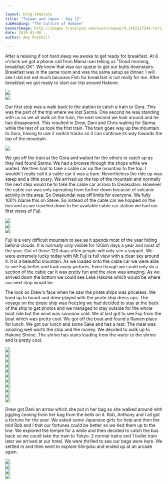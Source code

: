 ```yaml
---

layout: blog-template
title: "Taiwan and Japan - Day 12"
subHeading: "The Culture of Hakone"
bannerImage: http://images.travelpod.com/users/amynp/9.1452127244.tori-gate.jpg
date: 2016-01-08
author: Amy Parkhill

---
```

After a relaxing if not hard sleep we awoke to get ready for breakfast. At 8 o'clock we got a phone call from Mama-san telling us "Good morning, breakfast OK". We knew that was our queue to get our butts downstairs. Breakfast was in the same room and was the same setup as dinner. I will see I did not eat much because Fish for breakfast is not really for me. After breakfast we got ready to start our trip around Hakone.

<div class="center-image"><img src="http://images.travelpod.com/users/amynp/9.1452304009.breakfast.jpg" /></div>
<div class="center-image"><img src="http://images.travelpod.com/users/amynp/9.1452304009.hotel-senkei.jpg" /></div>


Our first stop was a walk back to the station to catch a train to Gora. This was the part of the trip where we lost Sarma. One second he was standing with us so we all walk on the train, the next second we look around and he has dissapeared. This resulted in Drew, Dani and Chris waiting for Sarma while the rest of us took the first train. The train goes way up the mountain to Gora, having to use 2 switch tracks so it can continue its way towards the top of the mountain. 

<div class="center-image"><img src="http://images.travelpod.com/users/amynp/9.1452304009.the-cable-car.jpg" /></div>


We got off the train at the Gora and waited for the others to catch up as they had found Sarma. We had a browse through the shops while we waited. We then had to take a cable car up the mountain to the top. I wouldn't really call it a cable car it was a tram. Nevertheless the ride up was steep and a little scary. We arrived up the top of the mountain and normally the next step would be to take the cable car across to Owakudani. However  the cable car was only operating from further down because of volcanic activity in the area. So Owakundai was off limits for everyone. We fully 100% blame this on Steve. So instead of the cable car we hopped on the bus and as we traveled down to the available cable car station we had our first views of Fuji.

<div class="center-image"><img src="http://images.travelpod.com/users/amynp/9.1452304009.drew-on-fake-cable-car.jpg" /></div>
<div class="center-image"><img src="http://images.travelpod.com/users/amynp/9.1452304009.mt-fuji.jpg" /></div>
<div class="center-image"><img src="http://images.travelpod.com/users/amynp/9.1452304009.steve.jpg" /></div>


Fuji is a very difficult mountain to see as it spends most of the year hiding behind clouds. It is normally only visible for 120ish days a year and most of the year. Out of those 120 days often people will only see a snippet. We were extremely lucky today with Mt Fuji is full view with a clear sky around it. It is a beautiful mountain. As we loaded onto the cable car we were able to see Fuji better and took many pictures. Even though we could only do a section of the cable car it was pretty fun and the view was amazing. As we arrived down the bottom we could see Lake Hakone which would be where our next stop would be. 

The look on Drew's face when he saw the pirate ships was priceless. We lined up to board and drew played with the pirate ship dress ups. The voyage on the pirate ship was freezing we had decided to stay at the back of the ship to get photos and we managed to stay outside for the whole boat ride but the wind was soooooo cold. We at last got to see Fuji from the boat which was pretty cool. We got off the boat and found a Ramen place for lunch. We got our lunch and some Sake and has a rest. The meal was amazing well worth the stop and the money. We decided to walk up to Hakone Shrine. The shrine has stairs leading from the water to the shrine and is pretty cool.

<div class="center-image"><img src="http://images.travelpod.com/users/amynp/9.1452304009.drew-being-a-pirate.jpg" /></div>
<div class="center-image"><img src="http://images.travelpod.com/users/amynp/9.1452304009.pirate-ships.jpg" /></div>
<div class="center-image"><img src="http://images.travelpod.com/users/amynp/9.1452304009.1-mast.jpg" /></div>
<div class="center-image"><img src="http://images.travelpod.com/users/amynp/9.1452304009.on-the-boat.jpg" /></div>
<div class="center-image"><img src="http://images.travelpod.com/users/amynp/9.1452304009.drew-and-dani.jpg" /></div>
<div class="center-image"><img src="http://images.travelpod.com/users/amynp/9.1452304009.whole-group-on-boat.jpg" /></div>
<div class="center-image"><img src="http://images.travelpod.com/users/amynp/9.1452304009.us-and-fuji.jpg" /></div>
<div class="center-image"><img src="http://images.travelpod.com/users/amynp/9.1452304009.fuji-time.jpg" /></div>
<div class="center-image"><img src="http://images.travelpod.com/users/amynp/9.1452304009.chris-eating-fuji.jpg" /></div>
<div class="center-image"><img src="http://images.travelpod.com/users/amynp/9.1452304009.1-sake.jpg" /></div>
<div class="center-image"><img src="http://images.travelpod.com/users/amynp/9.1452304009.lunch.jpg" /></div>

Drew got Dani an arrow which she put in her bag so she walked around with jiggling coming from her bag from the bells on it. Rob, Anthony and I all got a fortune for the year. We asked some Japanese girls for help and then the told Rob and I that our fortunes could be better so we tied them up to the line.  We explored the temple for a while and then decided to catch the bus back so we could take the train to Tokyo. 2 normal trains and 1 bullet train later we arrived at our hotel. We were thrilled to see our bags were here. We settled in and then went to explore Shinjuku and ended up at an arcade again. 

<div class="center-image"><img src="http://images.travelpod.com/users/amynp/9.1452304009.hakone-shrine.jpg" /></div>
<div class="center-image"><img src="http://images.travelpod.com/users/amynp/9.1452304009.us-at-hakone-shrine.jpg" /></div>
<div class="center-image"><img src="http://images.travelpod.com/users/amynp/9.1452304009.chris-and-melon-bread.jpg" /></div>
<div class="center-image"><img src="http://images.travelpod.com/users/amynp/9.1452304009.anthonys-starbucks-cup.jpg" /></div>
